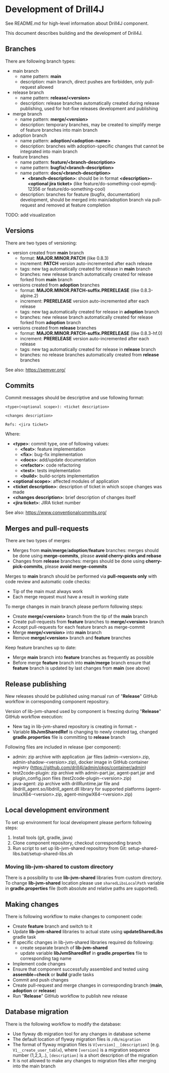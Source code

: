 # Development of Drill4J

See README.md for high-level information about Drill4J component.

This document describes building and the development of Drill4J.

## Branches

There are following branch types:
- main branch
  - name pattern: **main**
  - description: main branch, direct pushes are forbidden, only pull-request allowed 
- release branch
  - name pattern: **release/\<version\>**
  - description: release branches automatically created during release publishing, used for hot-fixe releases development and publishing
- merge branch
  - name pattern: **merge/\<version\>**
  - description: temporary branches, may be created to simplify merge of feature branches into main branch
- adoption branch
  - name pattern: **adoption/\<adoption-name\>**
  - description: branches with adoption-specific changes that cannot be integrated into main branch
- feature branches
  - name pattern: **feature/\<branch-description\>**
  - name pattern: **bugfix/\<branch-description\>**
  - name pattern: **docs/\<branch-description\>**
    - **\<branch-description\>**: should be in format **\<description\>-\<optional jira ticket\>** (like feature/do-something-cool-epmdj-12356 or feature/do-something-cool)
  - description: branches for feature (bugfix, documentation) development, should be merged into main/adoption branch via pull-request and removed at feature completion

TODO: add visualization

## Versions

There are two types of versioning:
- version created from **main** branch
  - format: **MAJOR.MINOR.PATCH** (like 0.8.3)
  - increment: **PATCH** version auto-incremented after each release
  - tags: new tag automatically created for release in **main** branch
  - branches: new release branch automatically created for release forked from **main** branch
- versions created from **adoption** branches
  - format: **MAJOR.MINOR.PATCH-suffix.PRERELEASE** (like 0.8.3-alpine.2)
  - increment: **PRERELEASE** version auto-incremented after each release
  - tags: new tag automatically created for release in **adoption** branch
  - branches: new release branch automatically created for release forked from **adoption** branch
- versions created from **release** branches
  - format: **MAJOR.MINOR.PATCH-suffix.PRERELEASE** (like 0.8.3-hf.0)
  - increment: **PRERELEASE** version auto-incremented after each release
  - tags: new tag automatically created for release in **release** branch
  - branches: no release branches automatically created from **release** branches

See also: https://semver.org/

## Commits

Commit messages should be descriptive and use following format:
```
<type>(<optional scope>): <ticket description>

<changes description>

Refs: <jira ticket>
```

Where:
- **\<type\>**: commit type, one of following values:
  - **\<feat\>**: feature implementation
  - **\<fix\>**: bug-fix implementation
  - **\<docs\>**: add/update documentation
  - **\<refactor\>**: code refactoring
  - **\<test\>**: tests implementation
  - **\<build\>**: build-scripts implementation
- **\<optional scope\>**: affected modules of application
- **\<ticket description\>**: description of ticket in which scope changes was made
- **\<changes description\>**: brief description of changes itself
- **\<jira ticket\>**: JIRA ticket number

See also: https://www.conventionalcommits.org/

## Merges and pull-requests

There are two types of merges:
- Merges from **main**/**merge**/**adoption**/**feature** branches: merges should be done using **merge-commits**, please **avoid cherry-picks and rebase**
- Changes from **release** branches: merges should be done using **cherry-pick-commits**, please **avoid merge-commits**

Merges to **main** branch should be performed via **pull-requests only** with code review and automatic code checks:
- Tip of the main must always work
- Each merge request must have a result in working state

To merge changes in main branch please perform following steps: 
- Create **merge/\<version\>** branch from the tip of the **main** branch
- Create pull-requests from **feature** branches to **merge/\<version\>** branch
- Accept pull-requests for each feature branch as merge-commit
- Merge **merge/\<version\>** into **main** branch
- Remove **merge/\<version\>** branch and **feature** branches

Keep feature branches up to date:
- Merge **main** branch into **feature** branches as frequently as possible
- Before merge **feature** branch into **main**/**merge** branch ensure that **feature** branch is updated by last changes from **main** (see above)

## Release publishing

New releases should be published using manual run of "**Release**" GitHub workflow in corresponding component repository.

Version of lib-jvm-shared used by component is freezing during "**Release**" GitHub workflow execution:
- New tag in lib-jvm-shared repository is creating in format: **<component-name>-<version>**
- Variable **libJvmSharedRef** is changing to newly created tag, changed **gradle.properties** file is committing to **release** branch

Following files are included in release (per component):
- admin: zip archive with application .jar files (admin-\<version\>.zip, admin-shadow-\<version\>.zip), docker image in GitHub container registry (https://github.com/drill4j/admin/pkgs/container/admin)
- test2code-plugin: zip archive with admin-part.jar, agent-part.jar and plugin_config.json files (test2code-plugin-\<version\>.zip)
- java-agent: zip archive with drillRuntime.jar file and libdrill_agent.so/libdrill_agent.dll library for supported platforms (agent-linuxX64-\<version\>.zip, agent-mingwX64-\<version\>.zip)

## Local development environment

To set up environment for local development please perform following steps:
1. Install tools (git, gradle, java)
2. Clone component repository, checkout corresponding branch
3. Run script to set up lib-jvm-shared repository from Git: setup-shared-libs.bat/setup-shared-libs.sh

### Moving lib-jvm-shared to custom directory

There is a possibility to use **lib-jvm-shared** libraries from custom directory.
To change **lib-jvm-shared** location please use `sharedLibsLocalPath` variable in **gradle.properties** file (both absolute and relative paths are supported).

## Making changes

There is following workflow to make changes to component code:
- Create **feature** branch and switch to it
- Update **lib-jvm-shared** libraries to actual state using **updateSharedLibs** gradle task
- If specific changes in lib-jvm-shared libraries required do following:
  - create separate branch of **lib-jvm-shared** 
  - update variable **libJvmSharedRef** in **gradle.properties** file to corresponding tag name 
- Implement code changes
- Ensure that component successfully assembled and tested using **assemble**+**check** or **build** gradle tasks
- Commit and push changes
- Create pull-request and merge changes in corresponding branch (**main**, **adoption** or **release**)
- Run "**Release**" GitHub workflow to publish new release

## Database migration

There is the following workflow to modify the database:
- Use flyway db migration tool for any changes in database scheme
- The default location of flyway migration files is `/db/migration`
- The format of flyway migration files is `V[version]__[description]` (e.g. `V1__create_user_table`), 
where `[version]` is a migration sequence number (1,2,3,..), 
`[description]` is a short description of the migration
- It is not allowed to make any changes to migration files after merging into the main branch